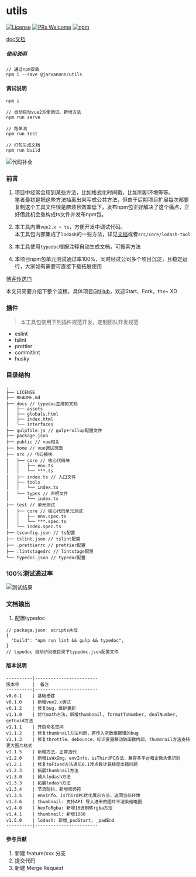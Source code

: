 # utils
[![License](https://img.shields.io/badge/license-MIT-blue.svg)](LICENSE)
[![PRs Welcome](https://img.shields.io/badge/PRs-welcome-brightgreen.svg)](https://github.com/BestJarvan/utils-tools)
[![npm](https://img.shields.io/bundlephobia/min/@jarvannnn/utils/0.0.11)](https://www.npmjs.com/package/@jarvannnn/utils)

[doc文档](https://bestjarvan.github.io/utils-tools/)

##### 使用说明

```
// 通过npm安装
npm i --save @jarvannnn/utils
```

#### 调试说明
```
npm i

// 自动启动vue2方便调试、新增方法
npm run serve

// 跑单测
npm run test

// 打包生成文档
npm run build
```

![代码补全](https://fastly.jsdelivr.net/gh/BestJarvan/pic-imgs/imgs/202201171509895.png)

### 前言
1. 项目中经常会用到某些方法，比如格式化时间戳，比如判断环境等等。  
笔者最初是把这些方法抽离出来写成公共方法，但由于后期项目扩展每次都要复制这个工具文件很是麻烦且效率低下，发布npm包正好解决了这个痛点，正好借此机会重构成ts文件并发布npm包。  

2. 本工具内置`vue2.x + ts`，方便开发中调试代码。  
本工具包内部集成了`lodash`的一些方法，详见[文档](https://bestjarvan.github.io/utils-tools/docs/interfaces/lodashtool.html)或者`src/core/lodash-tool`  

3. 本工具使用`typedoc`根据注释自动生成文档，可搜索方法

4. 本项目npm包单元测试通过率100%，同时经过公司多个项目沉淀，且稳定运行，大家如有需要可直接下载拓展使用

[博客传送门](https://bestjarvan.gitee.io/2020/04/14/npm/Typescript+verdaccio/index.html)

本文只简要介绍下整个流程，具体项目[GitHub](https://github.com/BestJarvan/utils-tools)，欢迎Start、Fork。thx~   XD


### 插件
> 本工具包使用下列插件规范开发，定制团队开发规范
- eslint
- tslint
- prettier
- commitlint
- husky

### 目录结构
```
.
├── LICENSE
├── README.md
├── docs // typedoc生成的文档
│   ├── assets
│   ├── globals.html
│   ├── index.html
│   └── interfaces
├── gulpfile.js // gulp+rollup配置文件
├── package.json
├── public // vue相关
├── home // vue调试页面
├── src // 代码模块
│   ├── core // 核心代码块
│   │   ├── env.ts
│   │   └── ***.ts
│   ├── index.ts // 入口文件
│   ├── tools
│   │   └── index.ts
│   └── types // 声明文件
│       └── index.ts
├── test // 单元测试
│   ├── core // 核心代码单元测试
│   │   ├── env.spec.ts
│   │   └── ***.spec.ts
│   └── index.spec.ts
├── tsconfig.json // ts配置
├── tslint.json // tslint配置
├── .prettierrc // prettier配置
├── .lintstagedrc // lintstage配置
└── typedoc.json // typedoc配置
```

### 100%测试通过率

![测试结果](https://fastly.jsdelivr.net/gh/BestJarvan/pic-imgs/imgs/202201171509157.png)

### 文档输出
1. 配置typedoc
```
// package.json  scripts片段
{
  "build": "npm run lint && gulp && typedoc",
}
// typedoc 自动识别根目录下typedoc.json配置文件

```

#### 版本说明

```
----------|------------------------
版本号     |  备注
----------|------------------------
v0.0.1    | 基础搭建
v0.1.0    | 新增vue2.x调试
v0.1.2    | 修复bug，维护更新
v1.1.0    | 优化math方法，新增thumbnail, formatToNumber, dealNumber, getGuid方法
v1.1.1    | 开启命名空间
v1.1.2    | 修复thumbnail方法判断，若传入空数组报错的bug
v1.1.3    | 修复throttle、debounce，标识变量移动到函数内部，thumbnail方法支持更大图片格式
v1.1.5    | 新增方法，正常迭代
v1.2.0    | 新增isWxImg，envInfo，isThirdPC方法，兼容多平台和企微头像识别
v1.2.1    | 修复toFixed方法遇见0.1浮点数计算精度出错问题
v1.2.3    | 拓展thumbnail方法
v1.3.0    | 植入lodash方法
v1.3.3    | 拓展lodash方法
v1.3.4    | 节流防抖，新增修饰符
v1.3.5    | envInfo，isThirdPC优化展示方法，返回当前环境
v1.3.6    | thumbnail: 支持API 导入进来的图片不渲染缩略图
v1.4.0    | hexToRgba: 新增16进制转rgba方法
v1.4.1    | thumbnail: 新增1080
v1.5.0    | lodash: 新增_padStart, _padEnd
----------|------------------------
```

#### 参与贡献

1.  新建 feature/xxx 分支
2.  提交代码
3.  新建 Merge Request
